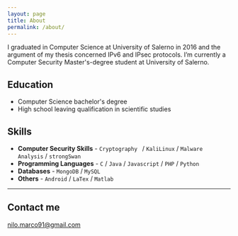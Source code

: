 ```yaml
---
layout: page
title: About
permalink: /about/
---
```


I graduated in Computer Science at University of Salerno in 2016 and the argument of my thesis concerned IPv6 and IPsec protocols. I’m currently a Computer Security Master's-degree student at University of Salerno. 

## Education

* Computer Science bachelor's degree
* High school leaving qualification in scientific studies

## Skills

* **Computer Security Skills** - `Cryptography ` / `KaliLinux` / `Malware Analysis` / `strongSwan` 
* **Programming Languages** - `C` / `Java` / `Javascript` / `PHP` / `Python`
* **Databases** - `MongoDB` / `MySQL` 
* **Others** - `Android` / `LaTex` / `Matlab` 
    
    
***

## Contact me

[nilo.marco91@gmail.com](mailto:nilo.marco91@gmail.com)
